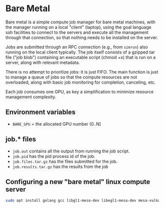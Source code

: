 # Bare Metal

Bare metal is a simple compute job manager for bare metal machines, with the manager running on a local "client" (laptop), using the goal language ssh facilities to connect to the servers and execute all the management through that connection, so that nothing needs to be installed on the server.

Jobs are submitted through an RPC connection (e.g., from `simrun`) also running on the local client typically.  The job itself consists of a gzipped tar file ("job blob") containing an executable script (chmod +x) that is run on a server, along with relevant metadata.

There is no attempt to prioritize jobs: it is just FIFO. The main function is just to manage a queue of jobs so that the compute resources are not overloaded, along with basic job monitoring for completion, canceling, etc.

Each job consumes one GPU, as key a simplification to minimize resource management complexity.

## Environment variables

* `BARE_GPU` = the allocated GPU number (0..N]

## job.* files

* `job.out` contains all the output from running the job script.
* `job.pid` has the pid process id of the job.
* `job.files.tar.gz` has the files submitted for the job.
* `job.results.tar.gz` has the results from the job

## Configuring a new "bare metal" linux compute server

```sh
sudo apt install golang gcc libgl1-mesa-dev libegl1-mesa-dev mesa-vulkan-drivers xorg-dev vulkan-tools nvidia-driver-565-server nvidia-utils-565-server
```

